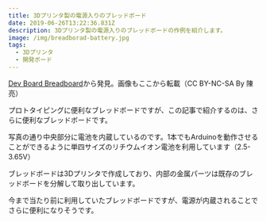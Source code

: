 ```yaml
---
title: 3Dプリンタ製の電源入りのブレッドボード
date: 2019-06-26T13:22:36.831Z
description: 3Dプリンタ製の電源入りのブレッドボードの作例を紹介します。
image: /img/breadborad-battery.jpg
tags:
  - 3Dプリンタ
  - 開発ボード
---
```

[Dev Board Breadboard](https://www.instructables.com/id/Dev-Board-Breadboard/)から発見。画像もここから転載（CC BY-NC-SA By 陳亮）

プロトタイピングに便利なブレッドボードですが、この記事で紹介するのは、さらに便利なブレッドボードです。

写真の通り中央部分に電池を内蔵しているのです。1本でもArduinoを動作させることができるように単四サイズのリチウムイオン電池を利用しています（2.5-3.65V）

ブレッドボードは3Dプリンタで作成しており、内部の金属パーツは既存のブレッドボードを分解して取り出しています。

今まで当たり前に利用していたブレッドボードですが、電源が内蔵されることでさらに便利になりそうです。
